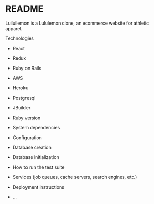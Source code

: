 # README

Luiluilemon is a Lululemon clone, an ecommerce website for athletic apparel. 

Technologies
* React
* Redux
* Ruby on Rails
* AWS
* Heroku
* Postgresql
* JBuilder


* Ruby version

* System dependencies

* Configuration

* Database creation

* Database initialization

* How to run the test suite

* Services (job queues, cache servers, search engines, etc.)

* Deployment instructions

* ...

